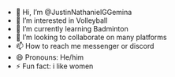 - 👋 Hi, I’m @JustinNathanielGGemina
- 👀 I’m interested in Volleyball
- 🌱 I’m currently learning Badminton
- 💞️ I’m looking to collaborate on many platforms
- 📫 How to reach me messenger or discord
- 😄 Pronouns: He/him
- ⚡ Fun fact: i like women

<!---
JustinNathanielGGemina/JustinNathanielGGemina is a ✨ special ✨ repository because its `README.md` (this file) appears on your GitHub profile.
You can click the Preview link to take a look at your changes.
--->
